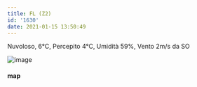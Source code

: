 ```yaml
---
title: FL (Z2)
id: '1630'
date: 2021-01-15 13:50:49
---
```


Nuvoloso, 6°C, Percepito 4°C, Umidità 59%, Vento 2m/s da SO

![image](/images/2021/08/20210115-activity-map.png)

#### map